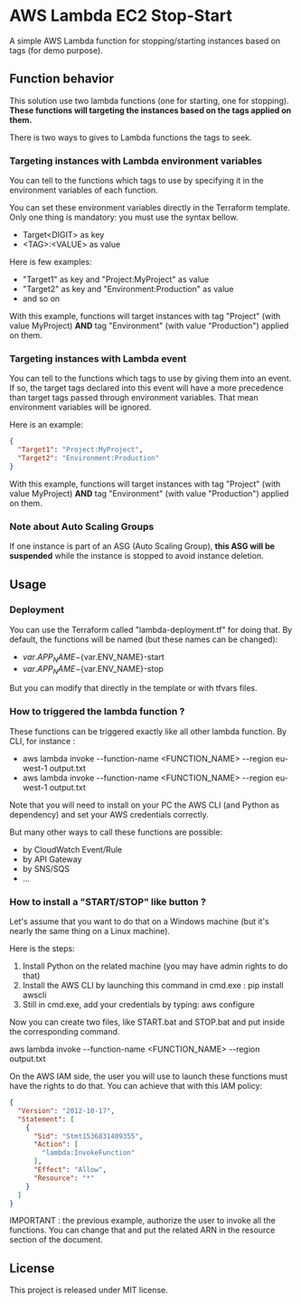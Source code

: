# AWS Lambda EC2 Stop-Start

A simple AWS Lambda function for stopping/starting instances based on tags 
(for demo purpose).

## Function behavior

This solution use two lambda functions (one for starting, one for stopping). 
**These functions will targeting the instances based on the tags applied on them.**

There is two ways to gives to Lambda functions the tags to seek.

### Targeting instances with Lambda environment variables

You can tell to the functions which tags to use by specifying it in the
environment variables of each function.

You can set these environment variables directly in the Terraform template.
Only one thing is mandatory: you must use the syntax bellow.

- Target\<DIGIT> as key
- \<TAG>:\<VALUE> as value

Here is few examples:

- "Target1" as key and "Project:MyProject" as value
- "Target2" as key and "Environment:Production" as value
- and so on

With this example, functions will target instances with tag "Project" (with 
value MyProject) **AND** tag "Environment" (with value "Production") applied
on them.

### Targeting instances with Lambda event

You can tell to the functions which tags to use by giving them into an event.
If so, the target tags declared into this event will have a more precedence 
than target tags passed through environment variables. That mean environment 
variables will be ignored.

Here is an example:

```json
{
  "Target1": "Project:MyProject",
  "Target2": "Environment:Production"
}
```

With this example, functions will target instances with tag "Project" (with 
value MyProject) **AND** tag "Environment" (with value "Production") applied
on them.

### Note about Auto Scaling Groups

If one instance is part of an ASG (Auto Scaling Group), **this ASG will be** 
**suspended** while the instance is stopped to avoid instance deletion.

## Usage

### Deployment

You can use the Terraform called "lambda-deployment.tf" for doing that.
By default, the functions will be named (but these names can be changed):

- ${var.APP_NAME}-${var.ENV_NAME}-start
- ${var.APP_NAME}-${var.ENV_NAME}-stop

But you can modify that directly in the template or with tfvars files.

### How to triggered the lambda function ?

These functions can be triggered exactly like all other lambda function.
By CLI, for instance :

- aws lambda invoke --function-name <FUNCTION_NAME> --region eu-west-1 output.txt
- aws lambda invoke --function-name <FUNCTION_NAME> --region eu-west-1 output.txt

Note that you will need to install on your PC the AWS CLI (and Python as 
dependency) and set your AWS credentials correctly.

But many other ways to call these functions are possible:
- by CloudWatch Event/Rule
- by API Gateway
- by SNS/SQS 
- ...

### How to install a "START/STOP" like button ?

Let's assume that you want to do that on a Windows machine (but it's nearly
the same thing on a Linux machine). 

Here is the steps:

1. Install Python on the related machine (you may have admin rights to do that)
2. Install the AWS CLI by launching this command in cmd.exe : pip install awscli
3. Still in cmd.exe, add your credentials by typing: aws configure

Now you can create two files, like START.bat and STOP.bat and put inside the
corresponding command.

aws lambda invoke --function-name <FUNCTION_NAME> --region <REGION> output.txt

On the AWS IAM side, the user you will use to launch these functions must have
the rights to do that. You can achieve that with this IAM policy:

```json
{
  "Version": "2012-10-17",
  "Statement": [
    {
      "Sid": "Stmt1536831409355",
      "Action": [
        "lambda:InvokeFunction"
      ],
      "Effect": "Allow",
      "Resource": "*"
    }
  ]
}
```

IMPORTANT : the previous example, authorize the user to invoke all the 
functions. You can change that and put the related ARN in
the resource section of the document. 

## License

This project is released under MIT license.